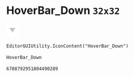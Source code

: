 # HoverBar_Down `32x32`
<img src="/img/HoverBar_Down.png" width=32 height=32>

``` CSharp
EditorGUIUtility.IconContent("HoverBar_Down")
```
```
HoverBar_Down
```
```
6708792951804490289
```
